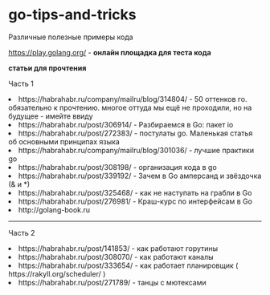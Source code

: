 # go-tips-and-tricks

Различные полезные примеры кода

https://play.golang.org/ - <b>онлайн площадка для теста кода</b>

<b>статьи для прочтения</b><p>
<p>Часть 1</p>
<li>https://habrahabr.ru/company/mailru/blog/314804/ - 50 оттенков го. обязательно к прочтению. многое оттуда мы ещё не проходили, но на будущее - имейте ввиду
<li>https://habrahabr.ru/post/306914/ - Разбираемся в Go: пакет io
<li>https://habrahabr.ru/post/272383/ - постулаты go. Маленькая статья об основными принципах языка
<li>https://habrahabr.ru/company/mailru/blog/301036/ - лучшие практики go
<li>https://habrahabr.ru/post/308198/ - организация кода в go
<li>https://habrahabr.ru/post/339192/ - Зачем в Go амперсанд и звёздочка (& и *)
<li>https://habrahabr.ru/post/325468/ - как не наступать на грабли в Go
<li>https://habrahabr.ru/post/276981/ - Краш-курс по интерфейсам в Go
<li>http://golang-book.ru
<hr noshade color="black">
<p>Часть 2</p>
<li>https://habrahabr.ru/post/141853/ - как работают горутины
<li>https://habrahabr.ru/post/308070/ - как работают каналы
<li>https://habrahabr.ru/post/333654/ - как работает планировщик ( https://rakyll.org/scheduler/ )
<li>https://habrahabr.ru/post/271789/ - танцы с мютексами
